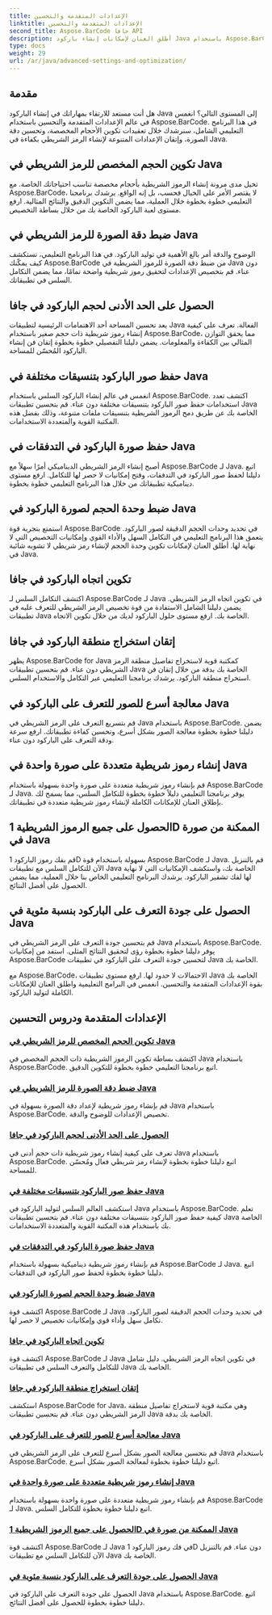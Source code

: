 ```yaml
---
title: الإعدادات المتقدمة والتحسين
linktitle: الإعدادات المتقدمة والتحسين
second_title: Aspose.BarCode جافا API
description: أطلق العنان لإمكانات إنشاء باركود Java باستخدام Aspose.BarCode. قم بتكوين الأحجام المخصصة وتحسين دقة الصورة وإعدادات الباركود الرئيسية لتحقيق التكامل السلس.
type: docs
weight: 29
url: /ar/java/advanced-settings-and-optimization/
---
```


## مقدمة

هل أنت مستعد للارتقاء بمهاراتك في إنشاء الباركود Java إلى المستوى التالي؟ انغمس في عالم الإعدادات المتقدمة والتحسين باستخدام Aspose.BarCode. في هذا البرنامج التعليمي الشامل، سنرشدك خلال تعقيدات تكوين الأحجام المخصصة، وتحسين دقة الصورة، وإتقان الإعدادات المتنوعة لإنشاء الرمز الشريطي بكفاءة في Java.

## تكوين الحجم المخصص للرمز الشريطي في Java

تخيل مدى مرونة إنشاء الرموز الشريطية بأحجام مخصصة تناسب احتياجاتك الخاصة. مع Aspose.BarCode، لا يقتصر الأمر على الخيال فحسب، بل إنه الواقع. يرشدك برنامجنا التعليمي خطوة بخطوة خلال العملية، مما يضمن التكوين الدقيق والنتائج المثالية. ارفع مستوى لعبة الباركود الخاصة بك من خلال بساطة التخصيص.

## ضبط دقة الصورة للرمز الشريطي في Java

الوضوح والدقة أمر بالغ الأهمية في توليد الباركود. في هذا البرنامج التعليمي، نستكشف كيف يمكّنك Aspose.BarCode من ضبط دقة الصورة للرموز الشريطية في Java دون عناء. قم بتخصيص الإعدادات لتحقيق رموز شريطية واضحة تمامًا، مما يضمن التكامل السلس في تطبيقاتك.

## الحصول على الحد الأدنى لحجم الباركود في جافا

يعد تحسين المساحة أحد الاهتمامات الرئيسية لتطبيقات Java الفعالة. تعرف على كيفية إنشاء رموز شريطية ذات حجم صغير باستخدام Aspose.BarCode، مما يحقق التوازن المثالي بين الكفاءة والمعلومات. يضمن دليلنا التفصيلي خطوة بخطوة إتقان فن إنشاء الباركود المُحسّن للمساحة.

## حفظ صور الباركود بتنسيقات مختلفة في Java

انغمس في عالم إنشاء الباركود السلس باستخدام Aspose.BarCode. اكتشف تعدد استخدامات حفظ صور الباركود بتنسيقات مختلفة دون عناء. قم بتحسين تطبيقات Java الخاصة بك عن طريق دمج الرموز الشريطية بتنسيقات ملفات متنوعة، وذلك بفضل هذه المكتبة القوية والمتعددة الاستخدامات.

## حفظ صورة الباركود في التدفقات في Java

أصبح إنشاء الرمز الشريطي الديناميكي أمرًا سهلاً مع Aspose.BarCode لـ Java. اتبع دليلنا لحفظ صور الباركود في التدفقات، وفتح إمكانيات لا حصر لها للتكامل. ارفع مستوى ديناميكية تطبيقاتك من خلال هذا البرنامج التعليمي خطوة بخطوة.

## ضبط وحدة الحجم لصورة الباركود في Java

استمتع بتجربة قوة Aspose.BarCode في تحديد وحدات الحجم الدقيقة لصور الباركود. يتعمق هذا البرنامج التعليمي في التكامل السهل والأداء القوي وإمكانيات التخصيص التي لا نهاية لها. أطلق العنان لإمكانات تكوين وحدة الحجم لإنشاء رمز شريطي لا تشوبه شائبة في Java.

## تكوين اتجاه الباركود في جافا

اكتشف التكامل السلس لـ Aspose.BarCode لـ Java في تكوين اتجاه الرمز الشريطي. يضمن دليلنا الشامل الاستفادة من قوة تخصيص الرمز الشريطي للتعرف عليه في تطبيقات Java الخاصة بك. ارفع مستوى حلول الباركود لديك من خلال تكوين الاتجاه.

## إتقان استخراج منطقة الباركود في جافا

يظهر Aspose.BarCode for Java كمكتبة قوية لاستخراج تفاصيل منطقة الرمز الشريطي دون عناء. قم بتحسين تطبيقات Java الخاصة بك بدقة من خلال إتقان فن استخراج منطقة الباركود. يرشدك برنامجنا التعليمي عبر التكامل والاستخدام السلس.

## معالجة أسرع للصور للتعرف على الباركود في Java

قم بتسريع التعرف على الرمز الشريطي في Java باستخدام Aspose.BarCode. يضمن دليلنا خطوة بخطوة معالجة الصور بشكل أسرع، وتحسين كفاءة تطبيقاتك. ارفع سرعة ودقة التعرف على الباركود دون عناء.

## إنشاء رموز شريطية متعددة على صورة واحدة في Java

قم بإنشاء رموز شريطية متعددة على صورة واحدة بسهولة باستخدام Aspose.BarCode لـ Java. يوفر برنامجنا التعليمي دليلاً خطوة بخطوة للتكامل السلس، مما يسمح لك بإطلاق العنان للإمكانات الكاملة لإنشاء رموز شريطية متعددة في تطبيقاتك.

## الحصول على جميع الرموز الشريطية 1D الممكنة من صورة في Java

قم بفك رموز الباركود 1D بسهولة باستخدام قوة Aspose.BarCode لـ Java. قم بالتنزيل الآن للتكامل السلس مع تطبيقات Java الخاصة بك، واستكشف الإمكانيات التي لا نهاية لها لفك تشفير الباركود. يرشدك البرنامج التعليمي الخاص بنا خلال العملية، مما يضمن الحصول على أفضل النتائج.

## الحصول على جودة التعرف على الباركود بنسبة مئوية في Java

قم بتحسين جودة التعرف على الرمز الشريطي في Java باستخدام Aspose.BarCode. يوفر دليلنا خطوة بخطوة رؤى لتحقيق النتائج المثلى. استفد من إمكانيات Aspose.BarCode لتحسين جودة التعرف على الباركود في تطبيقات Java الخاصة بك.

مع Aspose.BarCode، الاحتمالات لا حدود لها. ارفع مستوى تطبيقات Java الخاصة بك بقوة الإعدادات المتقدمة والتحسين. انغمس في البرامج التعليمية واطلق العنان للإمكانات الكاملة لتوليد الباركود.
## الإعدادات المتقدمة ودروس التحسين
### [تكوين الحجم المخصص للرمز الشريطي في Java](./configuring-custom-size-barcode/)
اكتشف بساطة تكوين الرموز الشريطية ذات الحجم المخصص في Java باستخدام Aspose.BarCode. اتبع برنامجنا التعليمي خطوة بخطوة للتكوين الدقيق.
### [ضبط دقة الصورة للرمز الشريطي في Java](./setting-image-resolution-barcode/)
قم بإنشاء رموز شريطية لإعداد دقة الصورة بسهولة في Java باستخدام Aspose.BarCode. تخصيص الإعدادات للوضوح والدقة.
### [الحصول على الحد الأدنى لحجم الباركود في جافا](./getting-minimum-barcode-size/)
تعرف على كيفية إنشاء رموز شريطية ذات حجم أدنى في Java باستخدام Aspose.BarCode. اتبع دليلنا خطوة بخطوة لإنشاء رمز شريطي فعال ومُحسّن للمساحة.
### [حفظ صور الباركود بتنسيقات مختلفة في Java](./saving-barcode-images-different-formats/)
استكشف العالم السلس لتوليد الباركود في Java باستخدام Aspose.BarCode. تعلم كيفية حفظ صور الباركود بتنسيقات مختلفة دون عناء. قم بتحسين تطبيقات Java الخاصة بك باستخدام هذه المكتبة القوية والمتعددة الاستخدامات.
### [حفظ صورة الباركود في التدفقات في Java](./saving-barcode-image-streams/)
قم بإنشاء رموز شريطية ديناميكية بسهولة باستخدام Aspose.BarCode لـ Java. اتبع دليلنا خطوة بخطوة لحفظ صور الباركود في التدفقات.
### [ضبط وحدة الحجم لصورة الباركود في Java](./setting-size-unit-barcode-image/)
اكتشف قوة Aspose.BarCode لـ Java في تحديد وحدات الحجم الدقيقة لصور الباركود. تكامل سهل وأداء قوي وإمكانيات تخصيص لا حصر لها.
### [تكوين اتجاه الباركود في جافا](./configuring-barcode-orientation/)
اكتشف قوة Aspose.BarCode لـ Java في تكوين اتجاه الرمز الشريطي. دليل شامل للتكامل والتعرف السلس في تطبيقات Java الخاصة بك.
### [إتقان استخراج منطقة الباركود في جافا](./extracting-barcode-region-information/)
استكشف Aspose.BarCode for Java، وهي مكتبة قوية لاستخراج تفاصيل منطقة الرمز الشريطي دون عناء. قم بتحسين تطبيقات Java الخاصة بك بدقة.
### [معالجة أسرع للصور للتعرف على الباركود في Java](./faster-image-processing-barcode-recognition/)
قم بتحسين معالجة الصور بشكل أسرع للتعرف على الرمز الشريطي في Java باستخدام Aspose.BarCode. اتبع دليلنا خطوة بخطوة لمعالجة الصور بشكل أسرع.
### [إنشاء رموز شريطية متعددة على صورة واحدة في Java](./generating-multiple-barcodes-single-image/)
قم بإنشاء رموز شريطية متعددة على صورة واحدة بسهولة باستخدام Aspose.BarCode لـ Java. اتبع دليلنا خطوة بخطوة للتكامل السلس.
### [الحصول على جميع الرموز الشريطية 1D الممكنة من صورة في Java](./getting-all-possible-1d-barcodes-image/)
اكتشف قوة Aspose.BarCode لـ Java في فك رموز الباركود 1D دون عناء. قم بالتنزيل الآن للتكامل السلس مع تطبيقات Java الخاصة بك.
### [الحصول على جودة التعرف على الباركود بنسبة مئوية في Java](./getting-barcode-recognition-quality-percent/)
الحصول على جودة التعرف على الباركود في Java باستخدام Aspose.BarCode. اتبع دليلنا خطوة بخطوة للحصول على أفضل النتائج.